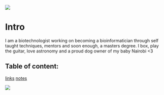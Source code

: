 

![](https://cdn.shopify.com/s/files/1/0774/6999/products/FP_EPH_000013_WhosAwesome_large.jpg?v=1519230298)

# Intro

I am a biotechnologist working on becoming a bioinformatician through self taught techniques, mentors and soon enough, a masters degree. I box, play the guitar, love astronomy and a proud dog owner of my baby Nairobi <3

## Table of content:
[links](https://yanal1996.github.io/Class-Notes/reading)
[notes](notes.md)


![](https://ih1.redbubble.net/image.1289724957.1800/st,small,507x507-pad,600x600,f8f8f8.jpg)

